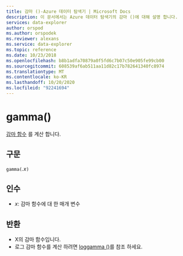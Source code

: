 ```yaml
---
title: 감마 ()-Azure 데이터 탐색기 | Microsoft Docs
description: 이 문서에서는 Azure 데이터 탐색기의 감마 ()에 대해 설명 합니다.
services: data-explorer
author: orspod
ms.author: orspodek
ms.reviewer: alexans
ms.service: data-explorer
ms.topic: reference
ms.date: 10/23/2018
ms.openlocfilehash: b8b1adfa70879a0f5fd6c7b07c50e905fe99cb00
ms.sourcegitcommit: 608539af6ab511aa11d82c17b782641340fc8974
ms.translationtype: MT
ms.contentlocale: ko-KR
ms.lasthandoff: 10/20/2020
ms.locfileid: "92241694"
---
```

# <a name="gamma"></a>gamma()

[감마 함수](https://en.wikipedia.org/wiki/Gamma_function) 를 계산 합니다.

## <a name="syntax"></a>구문

`gamma(`*.x*`)`

## <a name="arguments"></a>인수

* *x*: 감마 함수에 대 한 매개 변수

## <a name="returns"></a>반환

* X의 감마 함수입니다.
* 로그 감마 함수를 계산 하려면 [loggamma ()](loggammafunction.md)를 참조 하세요.